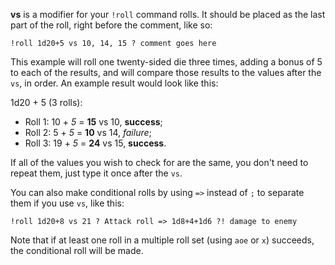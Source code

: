 **vs** is a modifier for your `!roll` command rolls. It should be placed as the last part of the roll, right before the comment, like so:

`!roll 1d20+5 vs 10, 14, 15 ? comment goes here`

This example will roll one twenty-sided die three times, adding a bonus of 5 to each of the results, and will compare those results to the values after the `vs`, in order. An example result would look like this:

1d20 + 5 (3 rolls):
* Roll 1: 10 + _5_ = **15** vs 10, **success**;
* Roll 2: 5 + _5_ = **10** vs 14, _failure_;
* Roll 3: 19 + _5_ = **24** vs 15, **success**.

If all of the values you wish to check for are the same, you don't need to repeat them, just type it once after the `vs`.

You can also make conditional rolls by using `=>` instead of `;` to separate them if you use `vs`, like this:

```!roll 1d20+8 vs 21 ? Attack roll => 1d8+4+1d6 ?! damage to enemy```

Note that if at least one roll in a multiple roll set (using `aoe` or `x`) succeeds, the conditional roll will be made.